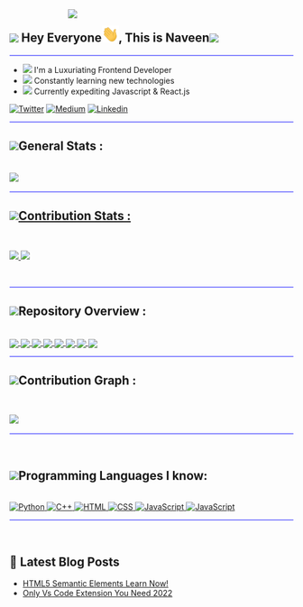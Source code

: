 <img src="https://raw.githubusercontent.com/MicaelliMedeiros/micaellimedeiros/master/image/computer-illustration.png" min-width="400px" max-width="400px" width="400px" align="right">

## <img src="https://c.tenor.com/daZ82E5sg8YAAAAi/crystal-de-meda-gem.gif" width="25px"> Hey Everyone<img src="https://raw.githubusercontent.com/ABSphreak/ABSphreak/master/gifs/Hi.gif" width="30px">, This is <strong>Naveen</strong><img src="https://c.tenor.com/daZ82E5sg8YAAAAi/crystal-de-meda-gem.gif" width="25px">

<hr style="height:2px;border-width:1;border-radius: 5px;color:gray;background-color:#8080ff">

- <img src="https://c.tenor.com/4ZKu_zQM8RAAAAAi/improviz-blender.gif" width="25px"> I'm a Luxuriating Frontend Developer <br/>
- <img src="https://c.tenor.com/iIdwhuezQv8AAAAi/ruskidd-butterfly.gif" width="30px"> Constantly learning new technologies <br/>
- <img src="https://c.tenor.com/daZ82E5sg8YAAAAi/crystal-de-meda-gem.gif" width="25px"> Currently expediting Javascript & React.js </br>

<!-----Social Accounts------>


[![Twitter](https://img.shields.io/badge/Twitter-blue?style=for-the-badge&logo=twitter&logoColor)](https://twitter.com/crazi_monk)
[![Medium](https://img.shields.io/badge/Medium-black?style=for-the-badge&logo=medium&logoColor=white&link=https://medium.com/@Cynos)](https://medium.com/@Cynos)
[![Linkedin](https://img.shields.io/badge/LinkedIn-blue?style=for-the-badge&logo=linkedin&labelColor=blue&link=https://www.linkedin.com/in/naveenkumar-gumaste/)](https://www.linkedin.com/in/naveenkumar-gumaste/)
 
<hr style="height:2px;border-width:1;border-radius: 5px;color:#8080ff;background-color:#8080ff">

<!-----Contribution figures------>

## <img src="https://c.tenor.com/9ER-sDwv7jIAAAAi/arrow-yellow-arrow.gif" width="30px">General Stats :
<br>
 <div align="left">
  <a href="https://github.com/Crazimonk">
  <img width="48%" src="https://github-readme-stats.vercel.app/api?username=Crazimonk&show_icons=true&theme=dracula&include_all_commits=true&count_private=true"/>
</div>

<hr style="height:2px;border-width:1;border-radius: 5px;color:gray;background-color:#8080ff">

<!------------ Streak Display -------------->



## <img src="https://c.tenor.com/t8BoinVLwzAAAAAi/raf-rafs.gif" width="30px">Contribution Stats :
<br/>
<p align="left">
   <img width="49.5%" src="https://github-readme-stats.vercel.app/api?username=Crazimonk&show_icons=true&theme=gruvbox&hide_border=true" />
    <img width="49.5%" src="https://github-readme-streak-stats.herokuapp.com/?user=Crazimonk&theme=gruvbox&hide_border=true" />
  </a>
</p>
<br>

<hr style="height:2px;border-width:1;border-radius: 5px;color:#8080ff;background-color:#8080ff">


<!-------------Projects---------------->

## <img src="https://c.tenor.com/PrRf4W_uFicAAAAi/rafsdesign-rafs.gif" width="30px">Repository Overview :

<div>
  <br>
 
 <a href="https://github.com/Crazimonk/nft-preview-card-component-main">
 <img align='center' src="https://github-readme-stats.vercel.app/api/pin/?username=Crazimonk&repo=NFT-Preview-Card-Component&theme=dark" />
</a>
 
<a href="https://github.com/Crazimonk/Profile-Card-Component">
 <img align='center' src="https://github-readme-stats.vercel.app/api/pin/?username=Crazimonk&repo=Profile-Card-Component&theme=dark" />
</a>
 
<a href="https://github.com/Crazimonk/Order-Summary-Component">
 <img align='center' src="https://github-readme-stats.vercel.app/api/pin/?username=Crazimonk&repo=Order-Summary-Component&theme=dark" />
</a>
 
 <a href="https://github.com/Crazimonk/Stats-Preview-Card-Component">
 <img align='center' src="https://github-readme-stats.vercel.app/api/pin/?username=Crazimonk&repo=Stats-Preview-Card-Component&theme=dark" />
</a>
 
 <a href="https://github.com/Crazimonk/Single-Price-Grid-Component">
 <img align='center' src="https://github-readme-stats.vercel.app/api/pin/?username=Crazimonk&repo=Single-Price-Grid-Component&theme=dark" />
</a>
 
 <a href="https://github.com/Crazimonk/3-Column-Preview-Card-Component">
 <img align='center' src="https://github-readme-stats.vercel.app/api/pin/?username=Crazimonk&repo=3-Column-Preview-Card-Component&theme=dark" />
</a>
 
  <a href="https://github.com/Crazimonk/Faq-Accordion-Card">
 <img align='center' src="https://github-readme-stats.vercel.app/api/pin/?username=Crazimonk&repo=Faq-Accordion-Card&theme=dark" />
</a>
 
  <a href="https://github.com/Crazimonk/Qr-Code-Component">
 <img align='center' src="https://github-readme-stats.vercel.app/api/pin/?username=Crazimonk&repo=Qr-Code-Component&theme=dark" />
</a>

</br>
<hr style="height:2px;#8080ffborder-width:0;border-radius: 5px;color:gray;background-color:#8080ff">
</div>

<!--------------- CraziMonk's Contribution Graph ---------------->

## <img src="https://c.tenor.com/7tB5uUwF7WUAAAAi/pfeil-arrow.gif" width="30px">Contribution Graph :
 <br>

 <img src="https://activity-graph.herokuapp.com/graph?username=Crazimonk&bg_color=FFFFFF&color=000000&line=000000&point=00FF00"></div>
 
 <hr style="height:2px;border-width:1;border-radius: 5px;color:#8080ff;background-color:#8080ff">
 
 </br>
 
<!------------------- Languages used by me ----------------------->

## <img src="https://c.tenor.com/Ry7RrgVhNHoAAAAi/improviz-blender.gif" width="30px">Programming Languages I know:
<br>


<a href="https://www.python.org/">
<img border="0" alt="Python" src="https://img.icons8.com/color//000000/python--v2.png"/>
</a>

<a href="http://www.cplusplus.org/">
<img border="0" alt="C++" src="https://img.icons8.com/color/48/000000/c-plus-plus-logo.png"/>
</a>

<a href="https://html.com/#What_is_HTML">
<img border="0" alt="HTML" src="https://img.icons8.com/color/48/000000/html-5--v1.png"/>
</a>

<a href="https://en.wikipedia.org/wiki/CSS">
<img border="0" alt="CSS" src="https://img.icons8.com/color/48/000000/css3.png"/>
</a>

<a href="https://www.javascript.com/">
<img border="0" alt="JavaScript" src="https://img.icons8.com/color/50/000000/javascript--v1.png"/>
</a>

<a href="https://reactjs.org/">
  <img border="0" alt="JavaScript" src="https://img.icons8.com/office/46/000000/react.png"/>
  </a>


</br>
<hr style="height:2px;#8080ffborder-width:0;border-radius: 5px;color:gray;background-color:#8080ff">
</br>

## 📕 Latest Blog Posts
<!-- BLOG-POST-LIST:START -->
- [HTML5 Semantic Elements Learn Now!](https://medium.com/@Cynos/html5-semantic-elements-learn-now-9a3547f1b779)
- [Only Vs Code Extension You Need 2022](https://medium.com/@Cynos/only-vs-code-extension-you-need-2022-a8225d1e6354)
